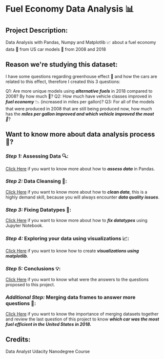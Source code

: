 # Fuel Economy Data Analysis 📊
## Project Description:
Data Analysis with Pandas, Numpy and Matplotlib 📈 about a fuel economy data 💸 from US car models 🚗 from 2008 and 2018

## Reason we're studying this dataset:
I have some questions regarding greenhouse effect 🌳 and how the cars are related to this effect, therefore I created this 3 questions:

Q1: Are more unique models using _**alternative fuels**_ in 2018 compared to 2008? By how much 🤨?
Q2: How much have vehicle classes improved in _**fuel economy**_ 📉 (increased in miles per gallon)?
Q3: For all of the models that were produced in 2008 that are still being produced now, how much has the _**miles per gallon improved and which vehicle improved the most 🚗**_?

## Want to know more about data analysis process 🤔?

### _**Step 1:**_ Assessing Data 🔍:
[Click Here](https://github.com/davidtc8/Fuel_Economy_Data_Analysis/tree/master/Assessing%20Data) if you want to know more about how to _**assess data**_ in Pandas.

### _**Step 2:**_ Data Cleansing 🧹:
[Click Here](https://github.com/davidtc8/Fuel_Economy_Data_Analysis/tree/master/Cleaning%20Columns%20Labels) if you want to know more about how to _**clean data**_, this is a highly demand skill, because you will always encounter _**data quality issues**_.

### _**Step 3:**_ Fixing Datatypes 🔨:
[Click Here](https://github.com/davidtc8/Fuel_Economy_Data_Analysis/tree/master/Fixing%20Data%20Types) if you want to know more about how to _**fix datatypes**_ using Jupyter Notebook.

### _**Step 4:**_ Exploring your data using visualizations 📈:
[Click Here](https://github.com/davidtc8/Fuel_Economy_Data_Analysis/tree/master/Exploring%20with%20visuals) if you want to know how to create _**visualizations using matplotlib**_.

### _**Step 5:**_ Conclusions 💡:
[Click Here](https://github.com/davidtc8/Fuel_Economy_Data_Analysis/tree/master/Conclussions%20and%20Visuals) if you want to know what were the answers to the questions proposed to this project.

### _**Additional Step:**_ Merging data frames to answer more questions 🔄:
[Click Here](https://github.com/davidtc8/Fuel_Economy_Data_Analysis/tree/master/Merging%20Datasets) if you want to know the importance of merging datasets together and review the last question of this project to know _**which car was the most fuel efficient in the United States in 2018.**_

## Credits:
Data Analyst Udacity Nanodegree Course
